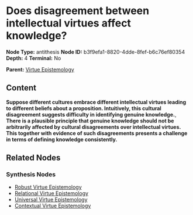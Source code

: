 # Does disagreement between intellectual virtues affect knowledge?

**Node Type:** antithesis
**Node ID:** b3f9efa1-8820-4dde-8fef-b6c76ef80354
**Depth:** 4
**Terminal:** No

**Parent:** [Virtue Epistemology](virtue-epistemology-synthesis-245d2186-db5b-4e1f-a57f-c28f35b4f87d.md)

## Content

**Suppose different cultures embrace different intellectual virtues leading to different beliefs about a proposition. Intuitively, this cultural disagreement suggests difficulty in identifying genuine knowledge.**, **There is a plausible principle that genuine knowledge should not be arbitrarily affected by cultural disagreements over intellectual virtues. This together with evidence of such disagreements presents a challenge in terms of defining knowledge consistently.**

## Related Nodes

### Synthesis Nodes

- [Robust Virtue Epistemology](robust-virtue-epistemology-synthesis-777e5ece-d33c-40d1-bab1-ba40cd034475.md)
- [Relational Virtue Epistemology](relational-virtue-epistemology-synthesis-00c44790-1b45-47e2-a5ea-4cd3f0e91c20.md)
- [Universal Virtue Epistemology](universal-virtue-epistemology-synthesis-616a8d4d-d30d-42e3-bca9-cc2f8a39c83c.md)
- [Contextual Virtue Epistemology](contextual-virtue-epistemology-synthesis-bf9da024-3d56-4f58-932a-d224a3bdcf9d.md)
